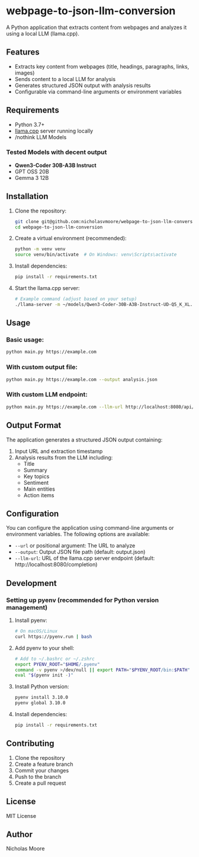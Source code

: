 # webpage-to-json-llm-conversion
A Python application that extracts content from webpages and analyzes it using a local LLM (llama.cpp).

## Features

- Extracts key content from webpages (title, headings, paragraphs, links, images)
- Sends content to a local LLM for analysis
- Generates structured JSON output with analysis results
- Configurable via command-line arguments or environment variables

## Requirements

- Python 3.7+
- [llama.cpp](https://github.com/ggerganov/llama.cpp) server running locally
- /nothink LLM Models

### Tested Models with decent output

- **Qwen3-Coder 30B-A3B Instruct**
- GPT OSS 20B
- Gemma 3 12B

## Installation

1. Clone the repository:
   ```bash
   git clone git@github.com:nicholasvmoore/webpage-to-json-llm-conversion.git
   cd webpage-to-json-llm-conversion
   ```

2. Create a virtual environment (recommended):
   ```bash
   python -m venv venv
   source venv/bin/activate  # On Windows: venv\Scripts\activate
   ```

3. Install dependencies:
   ```bash
   pip install -r requirements.txt
   ```

4. Start the llama.cpp server:
   ```bash
   # Example command (adjust based on your setup)
   ./llama-server -m ~/models/Qwen3-Coder-30B-A3B-Instruct-UD-Q5_K_XL.gguf --ctx-size 2048
   ```

## Usage

### Basic usage:
```bash
python main.py https://example.com
```

### With custom output file:
```bash
python main.py https://example.com --output analysis.json
```

### With custom LLM endpoint:
```bash
python main.py https://example.com --llm-url http://localhost:8080/api/completion
```

## Output Format

The application generates a structured JSON output containing:

1. Input URL and extraction timestamp
2. Analysis results from the LLM including:
   - Title
   - Summary
   - Key topics
   - Sentiment
   - Main entities
   - Action items

## Configuration

You can configure the application using command-line arguments or environment variables. The following options are available:

- `--url` or positional argument: The URL to analyze
- `--output`: Output JSON file path (default: output.json)
- `--llm-url`: URL of the llama.cpp server endpoint (default: http://localhost:8080/completion)

## Development

### Setting up pyenv (recommended for Python version management)

1. Install pyenv:
   ```bash
   # On macOS/Linux
   curl https://pyenv.run | bash
   ```

2. Add pyenv to your shell:
   ```bash
   # Add to ~/.bashrc or ~/.zshrc
   export PYENV_ROOT="$HOME/.pyenv"
   command -v pyenv >/dev/null || export PATH="$PYENV_ROOT/bin:$PATH"
   eval "$(pyenv init -)"
   ```

3. Install Python version:
   ```bash
   pyenv install 3.10.0
   pyenv global 3.10.0
   ```

4. Install dependencies:
   ```bash
   pip install -r requirements.txt
   ```

## Contributing

1. Clone the repository
2. Create a feature branch
3. Commit your changes
4. Push to the branch
5. Create a pull request

## License

MIT License

## Author

Nicholas Moore

